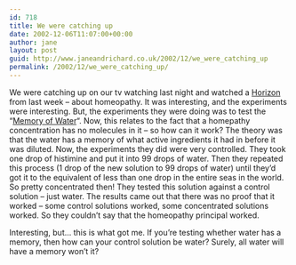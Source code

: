 ```yaml
---
id: 718
title: We were catching up
date: 2002-12-06T11:07:00+00:00
author: jane
layout: post
guid: http://www.janeandrichard.co.uk/2002/12/we_were_catching_up
permalink: /2002/12/we_were_catching_up/
---
```

We were catching up on our tv watching last night and watched a [Horizon](http://www.bbc.co.uk/science/horizon/) from last week &#8211; about homeopathy. It was interesting, and the experiments were interesting. But, the experiments they were doing was to test the &#8220;[Memory of Water](http://www.geocities.com/healthbase/homeopathy_memory.html)&#8220;. Now, this relates to the fact that a homepathy concentration has no molecules in it &#8211; so how can it work? The theory was that the water has a memory of what active ingredients it had in before it was diluted. Now, the experiments they did were very controlled. They took one drop of histimine and put it into 99 drops of water. Then they repeated this process (1 drop of the new solution to 99 drops of water) until they&#8217;d got it to the equivalent of less than one drop in the entire seas in the world. So pretty concentrated then! They tested this solution against a control solution &#8211; just water. The results came out that there was no proof that it worked &#8211; some control solutions worked, some concentrated solutions worked. So they couldn&#8217;t say that the homeopathy principal worked.

Interesting, but&#8230; this is what got me. If you&#8217;re testing whether water has a memory, then how can your control solution be water? Surely, all water will have a memory won&#8217;t it?